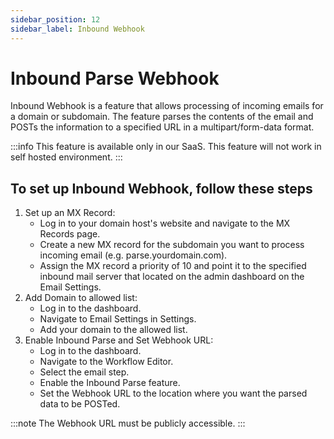 ```yaml
---
sidebar_position: 12
sidebar_label: Inbound Webhook
---
```


# Inbound Parse Webhook

Inbound Webhook is a feature that allows processing of incoming emails for a domain or subdomain.
The feature parses the contents of the email and POSTs the information to a specified URL in a
multipart/form-data format.

:::info
This feature is available only in our SaaS. This feature will not work in self hosted environment.
:::

## To set up Inbound Webhook, follow these steps

1. Set up an MX Record:
   - Log in to your domain host's website and navigate to the MX Records page.
   - Create a new MX record for the subdomain you want to process incoming email (e.g. parse.yourdomain.com).
   - Assign the MX record a priority of 10 and point it to the specified inbound mail server that located on the admin dashboard on the Email Settings.
2. Add Domain to allowed list:
   - Log in to the dashboard.
   - Navigate to Email Settings in Settings.
   - Add your domain to the allowed list.
3. Enable Inbound Parse and Set Webhook URL:
   - Log in to the dashboard.
   - Navigate to the Workflow Editor.
   - Select the email step.
   - Enable the Inbound Parse feature.
   - Set the Webhook URL to the location where you want the parsed data to be POSTed.

:::note
The Webhook URL must be publicly accessible.
:::
